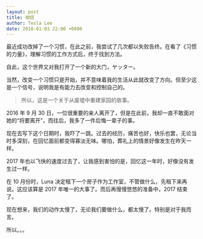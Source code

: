 ```yaml
---
layout: post
title: 相信
author: Tesla Lee
date: 2018-01-03 22:00 +0800
---
```


最近成功改掉了一个习惯，在此之前，我尝试了几次都以失败告终。在看了《习惯的力量》，理解习惯的工作方式后，终于找到方法。

自此，这个世界又对我打开了一个新的大门，ヤッター。

当然，改变一个习惯只是开始，并不意味着我的生活从此就改变了方向。但至少这是一个信号，说明我是有能力去改变和控制自己的。

> 所以，这是一个关于从废墟中重建家园的故事。

2016 年 9 月 30 日，一位很重要的亲人离开了，但是在此前，我却一直不敢面对她的“将要离开”，而往后，我多了一件后悔一辈子的事。

现在去写下这个日期时，我吓了一跳。过去的经历，痛苦也好，快乐也罢，无论当时多深刻，在回忆面前都变得寡淡无味。哪怕，葬礼上的情景好像发生在昨天一样。

2017 年也以飞快的速度过去了，让我感到害怕的是，回忆这一年时，好像没有发生过一样。

在 10 月份时，Luna 决定租下一个房子作为工作室，不管做什么，先租下来再说。这应该算是 2017 年唯一的大事了。而后再慢慢悠悠的准备中，2017 结束了。

现在想来，我们的动作太慢了，无论我们要做什么，都太慢了。特别是对于我而言。

所以。。。